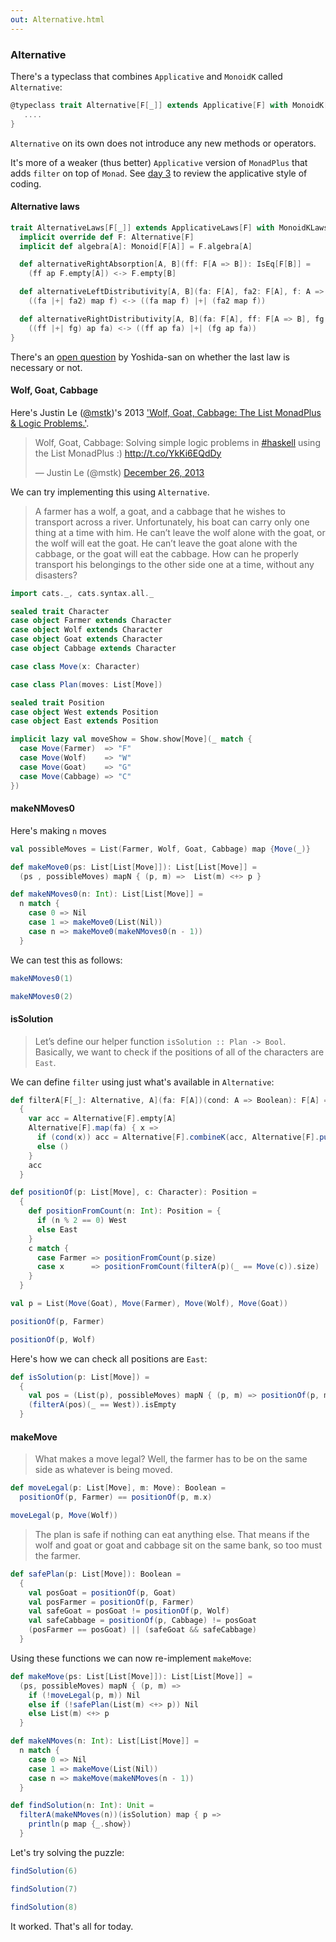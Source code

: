 ```yaml
---
out: Alternative.html
---
```


  [day3]: day3.html
  [@mstk]: https://twitter.com/mstk
  [wgc]: https://blog.jle.im/entry/wolf-goat-cabbage-the-list-monadplus-logic-problems.html
  [altrightdist]: https://github.com/typelevel/cats/pull/225#discussion_r29788180

### Alternative

There's a typeclass that combines `Applicative` and `MonoidK` called `Alternative`:

```scala
@typeclass trait Alternative[F[_]] extends Applicative[F] with MonoidK[F] { self =>
   ....
}
```

`Alternative` on its own does not introduce any new methods or operators.

It's more of a weaker (thus better) `Applicative` version of `MonadPlus` that adds `filter` on top of `Monad`.
See [day 3][day3] to review the applicative style of coding.

#### Alternative laws

```scala
trait AlternativeLaws[F[_]] extends ApplicativeLaws[F] with MonoidKLaws[F] {
  implicit override def F: Alternative[F]
  implicit def algebra[A]: Monoid[F[A]] = F.algebra[A]

  def alternativeRightAbsorption[A, B](ff: F[A => B]): IsEq[F[B]] =
    (ff ap F.empty[A]) <-> F.empty[B]

  def alternativeLeftDistributivity[A, B](fa: F[A], fa2: F[A], f: A => B): IsEq[F[B]] =
    ((fa |+| fa2) map f) <-> ((fa map f) |+| (fa2 map f))

  def alternativeRightDistributivity[A, B](fa: F[A], ff: F[A => B], fg: F[A => B]): IsEq[F[B]] =
    ((ff |+| fg) ap fa) <-> ((ff ap fa) |+| (fg ap fa))
}
```

There's an [open question][altrightdist] by Yoshida-san on whether the last law is necessary or not.

#### Wolf, Goat, Cabbage

Here's Justin Le ([@mstk][@mstk])'s 2013 ['Wolf, Goat, Cabbage: The List MonadPlus & Logic Problems.'][wgc].

<blockquote class="twitter-tweet" data-lang="en"><p lang="en" dir="ltr">Wolf, Goat, Cabbage: Solving simple logic problems in <a href="https://twitter.com/hashtag/haskell?src=hash">#haskell</a> using the List MonadPlus :) <a href="http://t.co/YkKi6EQdDy">http://t.co/YkKi6EQdDy</a></p>&mdash; Justin Le (@mstk) <a href="https://twitter.com/mstk/status/416294820982702080">December 26, 2013</a></blockquote>
<script async src="//platform.twitter.com/widgets.js" charset="utf-8"></script>

We can try implementing this using `Alternative`.

> A farmer has a wolf, a goat, and a cabbage that he wishes to transport across a river. Unfortunately, his boat can carry only one thing at a time with him. He can’t leave the wolf alone with the goat, or the wolf will eat the goat. He can’t leave the goat alone with the cabbage, or the goat will eat the cabbage. How can he properly transport his belongings to the other side one at a time, without any disasters?

```scala mdoc
import cats._, cats.syntax.all._

sealed trait Character
case object Farmer extends Character
case object Wolf extends Character
case object Goat extends Character
case object Cabbage extends Character

case class Move(x: Character)

case class Plan(moves: List[Move])

sealed trait Position
case object West extends Position
case object East extends Position

implicit lazy val moveShow = Show.show[Move](_ match {
  case Move(Farmer)  => "F"
  case Move(Wolf)    => "W"
  case Move(Goat)    => "G"
  case Move(Cabbage) => "C"
})
```

#### makeNMoves0

Here's making `n` moves

```scala mdoc
val possibleMoves = List(Farmer, Wolf, Goat, Cabbage) map {Move(_)}

def makeMove0(ps: List[List[Move]]): List[List[Move]] =
  (ps , possibleMoves) mapN { (p, m) =>  List(m) <+> p }

def makeNMoves0(n: Int): List[List[Move]] =
  n match {
    case 0 => Nil
    case 1 => makeMove0(List(Nil))
    case n => makeMove0(makeNMoves0(n - 1))
  }
```

We can test this as follows:

```scala mdoc
makeNMoves0(1)

makeNMoves0(2)
```

#### isSolution

> Let’s define our helper function `isSolution :: Plan -> Bool`.
> Basically, we want to check if the positions of all of the characters are `East`.

We can define `filter` using just what's available in `Alternative`:

```scala mdoc
def filterA[F[_]: Alternative, A](fa: F[A])(cond: A => Boolean): F[A] =
  {
    var acc = Alternative[F].empty[A]
    Alternative[F].map(fa) { x =>
      if (cond(x)) acc = Alternative[F].combineK(acc, Alternative[F].pure(x))
      else ()
    }
    acc
  }

def positionOf(p: List[Move], c: Character): Position =
  {
    def positionFromCount(n: Int): Position = {
      if (n % 2 == 0) West
      else East
    }
    c match {
      case Farmer => positionFromCount(p.size)
      case x      => positionFromCount(filterA(p)(_ == Move(c)).size)
    }
  }

val p = List(Move(Goat), Move(Farmer), Move(Wolf), Move(Goat))

positionOf(p, Farmer)

positionOf(p, Wolf)
```

Here's how we can check all positions are `East`:

```scala mdoc
def isSolution(p: List[Move]) =
  {
    val pos = (List(p), possibleMoves) mapN { (p, m) => positionOf(p, m.x) }
    (filterA(pos)(_ == West)).isEmpty
  }
```

#### makeMove

> What makes a move legal? Well, the farmer has to be on the same side as whatever is being moved.

```scala mdoc
def moveLegal(p: List[Move], m: Move): Boolean =
  positionOf(p, Farmer) == positionOf(p, m.x)

moveLegal(p, Move(Wolf))
```

> The plan is safe if nothing can eat anything else. That means if the wolf and goat or goat and cabbage sit on the same bank, so too must the farmer.

```scala mdoc
def safePlan(p: List[Move]): Boolean =
  {
    val posGoat = positionOf(p, Goat)
    val posFarmer = positionOf(p, Farmer)
    val safeGoat = posGoat != positionOf(p, Wolf)
    val safeCabbage = positionOf(p, Cabbage) != posGoat
    (posFarmer == posGoat) || (safeGoat && safeCabbage)
  }
```

Using these functions we can now re-implement `makeMove`:

```scala mdoc
def makeMove(ps: List[List[Move]]): List[List[Move]] =
  (ps, possibleMoves) mapN { (p, m) =>
    if (!moveLegal(p, m)) Nil
    else if (!safePlan(List(m) <+> p)) Nil
    else List(m) <+> p
  }

def makeNMoves(n: Int): List[List[Move]] =
  n match {
    case 0 => Nil
    case 1 => makeMove(List(Nil))
    case n => makeMove(makeNMoves(n - 1))
  }

def findSolution(n: Int): Unit =
  filterA(makeNMoves(n))(isSolution) map { p =>
    println(p map {_.show})
  }
```

Let's try solving the puzzle:

```scala mdoc
findSolution(6)

findSolution(7)

findSolution(8)
```

It worked. That's all for today.
